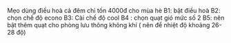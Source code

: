 Mẹo dùng điều hoà cả đêm chỉ tốn 4000đ cho mùa hè
B1: bật điều hoà 
B2: chọn chế độ econo
B3: Cài chế độ cool
B4 : chọn quạt gió mức số 2 
B5: nên bật thêm quạt cho phòng lưu thông không khí 
( nên để nhiệt độ khoảng 26-28 độ)
